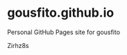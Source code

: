 # gousfito.github.io
Personal GitHub Pages site for gousfito































































Zirhz8s
